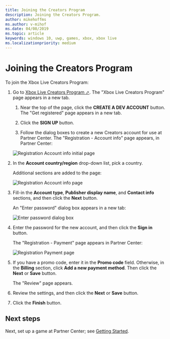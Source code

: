 ```yaml
---
title: Joining the Creators Program
description: Joining the Creators Program.
author: mikehoffms
ms.author: v-mihof
ms.date: 04/08/2019
ms.topic: article
keywords: windows 10, uwp, games, xbox, xbox live
ms.localizationpriority: medium
---
```


# Joining the Creators Program

To join the Xbox Live Creators Program:

1. Go to <a href="https://www.xbox.com/en-US/developers/creators-program" target="_blank">Xbox Live Creators Program &#11008;</a>. The "Xbox Live Creators Program" page appears in a new tab.

   1. Near the top of the page, click the **CREATE A DEV ACCOUNT** button. The "Get registered" page appears in a new tab.

   1. Click the **SIGN UP** button.

   1. Follow the dialog boxes to create a new Creators account for use at Partner Center. The "Registration - Account info" page appears, in Partner Center:
   
   ![Registration Account info initial page](join-creators-program-images/reg-acct-info-short-pg.jpg)

2. In the **Account country/region** drop-down list, pick a country.

   Additional sections are added to the page:

   ![Registration Account info page](join-creators-program-images/reg-acct-info-long-pg.jpg)

3. Fill-in the **Account type**, **Publisher display name**, and **Contact info** sections, and then click the **Next** button.

   An "Enter password" dialog box appears in a new tab:

   ![Enter password dialog box](join-creators-program-images/enter-pw-dbox.jpg)

4. Enter the password for the new account, and then click the **Sign in** button.

   The "Registration - Payment" page appears in Partner Center:

   ![Registration Payment page](join-creators-program-images/registration-payment-pg.jpg)

5. If you have a promo code, enter it in the **Promo code** field. Otherwise, in the **Billing** section, click **Add a new payment method**. Then click the **Next** or **Save** button.

   The "Review" page appears.

6. Review the settings, and then click the **Next** or **Save** button.

7. Click the **Finish** button.


## Next steps

Next, set up a game at Partner Center; see [Getting Started](../live-getstarted-nav.md).
